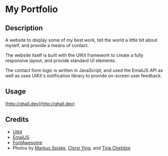 # My Portfolio

## Description 

A website to display some of my best work, tell the world a little bit about myself, and provide a means of contact. 

The website itself is built with the UIKit framework to create a fully responsive layout, and provide standard UI elements.

The contact form logic is written in JavaScript, and used the EmailJS API as well as uses UIKit's notification library to provide on-screen user feedback. 

## Usage 

[http://ghall.dev](http://ghall.dev)

## Credits

* [UIkit](https://getuikit.com)
* [EmailJS](https://www.emailjs.com)
* [FontAwesome](https://fontawesome.com)
* Photos by [Markus Spiske](https://unsplash.com/@markusspiske), [Clorsi Ying](https://unsplash.com/@clorisyy), and [Tina Chelidze](https://unsplash.com/@tinach)

